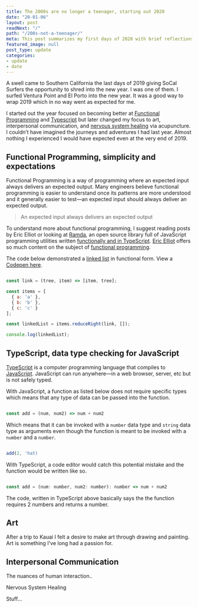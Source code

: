 ```yaml
---
title: The 2000s are no longer a teenager, starting out 2020 
date: "20-01-06"
layout: post
readNext: "/"
path: "/200s-not-a-teenager/"
meta: This post summarizes my first days of 2020 with brief reflections on 2019, what I learned which included Functional Programming, TypeScript, nervous system healing and awareness
featured_image: null
post_type: update
categories:
- update
- date
---
```


A swell came to Southern California the last days of 2019 giving SoCal Surfers the opportunity to shred into the new year. I was one of them. I surfed Ventura Point and El Porto into the new year. It was a good way to wrap 2019 which in no way went as expected for me.  

I started out the year focused on becoming better at [Functional Programming](https://medium.com/javascript-scene/master-the-javascript-interview-what-is-functional-programming-7f218c68b3a0) and [Typescript](https://en.wikipedia.org/wiki/TypeScript) but later changed my focus to art, interpersonal communication, and [nervous system healing](https://www.brainpickings.org/2016/06/20/the-body-keeps-the-score-van-der-kolk/) via acupuncture. I couldn’t have imagined the journeys and adventures I had last year. Almost nothing I experienced I would have expected even at the very end of 2019. 

## Functional Programming, simplicity and expectations

Functional Programming is a way of programming where an expected input always delivers an expected output. Many engineers believe functional programming is easier to understand once its patterns are more understood and it generally easier to test—an expected input should always deliver an expected output.  

> An expected input always delivers an expected output


To understand more about functional programming, I suggest reading posts by Eric Elliot or looking at [Ramda](https://fr.umio.us/why-ramda/), an open source library full of JavaScript programming utilities written [functionally and in TypeScript](https://ramdajs.com/docs/). [Eric Elliot](https://ericelliottjs.com/) offers so much content on the subject of [functional programming](https://medium.com/javascript-scene/composing-software-the-book-f31c77fc3ddc). 

The code below demonstrated a [linked list](https://en.wikipedia.org/wiki/Linked_list) in functional form. View a [Codepen here](https://codepen.io/yowainwright/pen/eYmqeWo).

```javascript

const link = (tree, item) => [item, tree];

const items = [
  { a: 'a' },
  { b: 'b' },
  { c: 'c' }
];

const linkedList = items.reduceRight(link, []);

console.log(linkedList);

```



## TypeScript, data type checking for JavaScript

[TypeScript](http://www.typescriptlang.org/) is a computer programming language that compiles to [JavaScript](https://developer.mozilla.org/en-US/docs/Web/JavaScript). JavaScript can run anywhere—in a web browser, server, etc but is not safely typed. 

With JavaScript, a function as listed below does not require specific types which means that any type of data can be passed into the function.

```javascript

const add = (num, num2) => num + num2

```

Which means that it can be invoked with a `number` data type and `string` data type as arguments even though the function is meant to be invoked with a `number` and a `number`. 

```javascript

add(2, 'hat)

```

With TypeScript, a code editor would catch this potential mistake and the function would be written like so.

```javascript

const add = (num: number, num2: number): number => num + num2

```

The code, written in TypeScript above basically says the the function requires 2 numbers and returns a number. 

## Art

After a trip to Kauai I felt a desire to make art through drawing and painting. Art is something I've long had a passion for. 



## Interpersonal Communication

The nuances of human interaction..

Nervous System Healing

Stuff...
